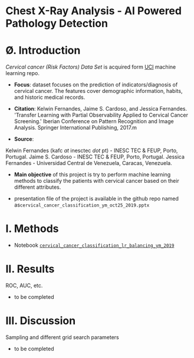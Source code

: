 # Chest X-Ray Analysis - AI Powered Pathology Detection

# Ø. Introduction
*Cervical cancer (Risk Factors) Data Set* is acquired form [UCI](https://archive.ics.uci.edu/ml/datasets/Cervical+cancer+(Risk+Factors)) machine learning repo.

- **Focus**: dataset focuses on the prediction of indicators/diagnosis of cervical cancer. The features cover demographic information, habits, and historic medical records.

- **Citation**: Kelwin Fernandes, Jaime S. Cardoso, and Jessica Fernandes. 'Transfer Learning with Partial Observability Applied to Cervical Cancer Screening.' Iberian Conference on Pattern Recognition and Image Analysis. Springer International Publishing, 2017.m

- **Source**:

Kelwin Fernandes (kafc _at_ inesctec _dot_ pt) - INESC TEC & FEUP, Porto, Portugal.
Jaime S. Cardoso - INESC TEC & FEUP, Porto, Portugal.
Jessica Fernandes - Universidad Central de Venezuela, Caracas, Venezuela.


- **Main objective** of this project is try to perform machine learning methods to classify the patients with cervical cancer based on their different attributes.

- presentation file of the project is available in the github repo named as```cervical_cancer_classification_ym_oct25_2019.pptx```

# I. Methods


- Notebook [```cervical_cancer_classification_lr_balancing_ym_2019```](https://nbviewer.jupyter.org/github/YM88/https://github.com/YM88/Cervical-Cancer-Classification-with-Risk-Factors/blob/master/100-data_cleaning_eda.ipynb) 

# II. Results

ROC, AUC, etc.
 - to be completed

# III. Discussion 
Sampling and different grid search parameters
- to be completed


















